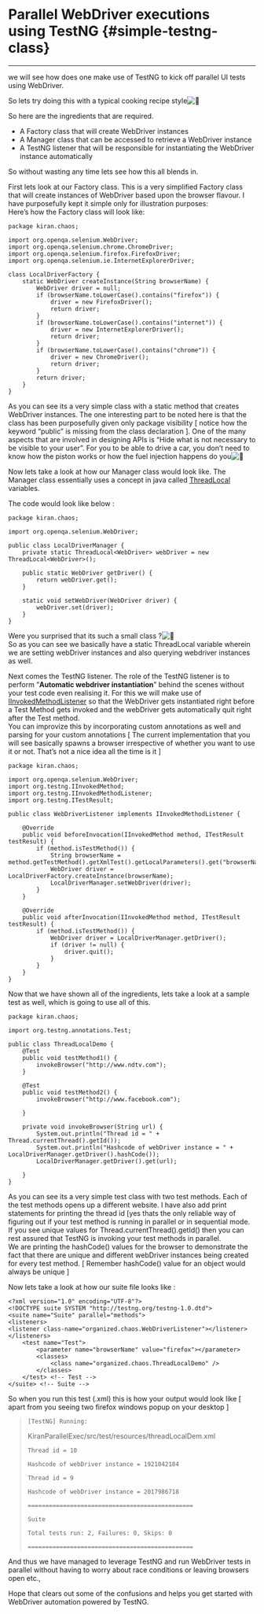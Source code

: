 # Parallel WebDriver executions using TestNG {#simple-testng-class}

---

we will see how does one make use of TestNG to kick off parallel UI tests using WebDriver.

So lets try doing this with a typical cooking recipe style![](https://s0.wp.com/wp-content/mu-plugins/wpcom-smileys/twemoji/2/svg/1f642.svg "🙂")

So here are the ingredients that are required.

* A Factory class that will create WebDriver instances
* A Manager class that can be accessed to retrieve a WebDriver instance
* A TestNG listener that will be responsible for instantiating the WebDriver instance automatically

So without wasting any time lets see how this all blends in.

First lets look at our Factory class. This is a very simplified Factory class that will create instances of WebDriver based upon the browser flavour. I have purposefully kept it simple only for illustration purposes:  
Here’s how the Factory class will look like:

```
package kiran.chaos;
 
import org.openqa.selenium.WebDriver;
import org.openqa.selenium.chrome.ChromeDriver;
import org.openqa.selenium.firefox.FirefoxDriver;
import org.openqa.selenium.ie.InternetExplorerDriver;
 
class LocalDriverFactory {
    static WebDriver createInstance(String browserName) {
        WebDriver driver = null;
        if (browserName.toLowerCase().contains("firefox")) {
            driver = new FirefoxDriver();
            return driver;
        }
        if (browserName.toLowerCase().contains("internet")) {
            driver = new InternetExplorerDriver();
            return driver;
        }
        if (browserName.toLowerCase().contains("chrome")) {
            driver = new ChromeDriver();
            return driver;
        }
        return driver;
    }
}
```

As you can see its a very simple class with a static method that creates WebDriver instances. The one interesting part to be noted here is that the class has been purposefully given only package visibility \[ notice how the keyword “public” is missing from the class declaration \]. One of the many aspects that are involved in designing APIs is “Hide what is not necessary to be visible to your user”. For you to be able to drive a car, you don’t need to know how the piston works or how the fuel injection happens do you![](https://s0.wp.com/wp-content/mu-plugins/wpcom-smileys/twemoji/2/svg/1f642.svg "🙂")

Now lets take a look at how our Manager class would look like. The Manager class essentially uses a concept in java called [ThreadLocal](http://docs.oracle.com/javase/6/docs/api/java/lang/ThreadLocal.html) variables.

The code would look like below :

```
package kiran.chaos;

import org.openqa.selenium.WebDriver;
 
public class LocalDriverManager {
    private static ThreadLocal<WebDriver> webDriver = new ThreadLocal<WebDriver>();
 
    public static WebDriver getDriver() {
        return webDriver.get();
    }
 
    static void setWebDriver(WebDriver driver) {
        webDriver.set(driver);
    }
}
```

Were you surprised that its such a small class ?![](https://s0.wp.com/wp-content/mu-plugins/wpcom-smileys/twemoji/2/svg/1f642.svg "🙂")  
So as you can see we basically have a static ThreadLocal variable wherein we are setting webDriver instances and also querying webdriver instances as well.

Next comes the TestNG listener. The role of the TestNG listener is to perform “**Automatic webdriver instantiation**” behind the scenes without your test code even realising it. For this we will make use of [IInvokedMethodListener](http://testng.org/javadoc/org/testng/IInvokedMethodListener.html) so that the WebDriver gets instantiated right before a Test Method gets invoked and the webDriver gets automatically quit right after the Test method.  
You can improvize this by incorporating custom annotations as well and parsing for your custom annotations \[ The current implementation that you will see basically spawns a browser irrespective of whether you want to use it or not. That’s not a nice idea all the time is it \]

```
package kiran.chaos;

import org.openqa.selenium.WebDriver;
import org.testng.IInvokedMethod;
import org.testng.IInvokedMethodListener;
import org.testng.ITestResult;
 
public class WebDriverListener implements IInvokedMethodListener {
 
    @Override
    public void beforeInvocation(IInvokedMethod method, ITestResult testResult) {
        if (method.isTestMethod()) {
            String browserName = method.getTestMethod().getXmlTest().getLocalParameters().get("browserName");
            WebDriver driver = LocalDriverFactory.createInstance(browserName);
            LocalDriverManager.setWebDriver(driver);
        }
    }
 
    @Override
    public void afterInvocation(IInvokedMethod method, ITestResult testResult) {
        if (method.isTestMethod()) {
            WebDriver driver = LocalDriverManager.getDriver();
            if (driver != null) {
                driver.quit();
            }
        }
    }
}
```

Now that we have shown all of the ingredients, lets take a look at a sample test as well, which is going to use all of this.

```
package kiran.chaos;

import org.testng.annotations.Test;
 
public class ThreadLocalDemo {
    @Test
    public void testMethod1() {
        invokeBrowser("http://www.ndtv.com");
    }
 
    @Test
    public void testMethod2() {
        invokeBrowser("http://www.facebook.com");
 
    }
 
    private void invokeBrowser(String url) {
        System.out.println("Thread id = " + Thread.currentThread().getId());
        System.out.println("Hashcode of webDriver instance = " + LocalDriverManager.getDriver().hashCode());
        LocalDriverManager.getDriver().get(url);
 
    }
}
```

As you can see its a very simple test class with two test methods. Each of the test methods opens up a different website. I have also add print statements for printing the thread id \[yes thats the only reliable way of figuring out if your test method is running in parallel or in sequential mode. If you see unique values for Thread.currentThread\(\).getId\(\) then you can rest assured that TestNG is invoking your test methods in parallel.  
We are printing the hashCode\(\) values for the browser to demonstrate the fact that there are unique and different webDriver instances being created for every test method. \[ Remember hashCode\(\) value for an object would always be unique \]

Now lets take a look at how our suite file looks like :

```
<?xml version="1.0" encoding="UTF-8"?>
<!DOCTYPE suite SYSTEM "http://testng.org/testng-1.0.dtd">
<suite name="Suite" parallel="methods">
<listeners>
<listener class-name="organized.chaos.WebDriverListener"></listener>
</listeners>
    <test name="Test">
        <parameter name="browserName" value="firefox"></parameter>
        <classes>
            <class name="organized.chaos.ThreadLocalDemo" />
        </classes>
    </test> <!-- Test -->
</suite> <!-- Suite -->
```

So when you run this test \(.xml\) this is how your output would look like \[ apart from you seeing two firefox windows popup on your desktop \]

> `[TestNG] Running:`
>
> KiranParallelExec/src/test/resources/threadLocalDem.xml
>
> `Thread id = 10`
>
> `Hashcode of webDriver instance = 1921042184`
>
> `Thread id = 9`
>
> `Hashcode of webDriver instance = 2017986718`
>
> `===============================================`
>
> `Suite`
>
> `Total tests run: 2, Failures: 0, Skips: 0`
>
> `===============================================`

And thus we have managed to leverage TestNG and run WebDriver tests in parallel without having to worry about race conditions or leaving browsers open etc.,

Hope that clears out some of the confusions and helps you get started with WebDriver automation powered by TestNG.

